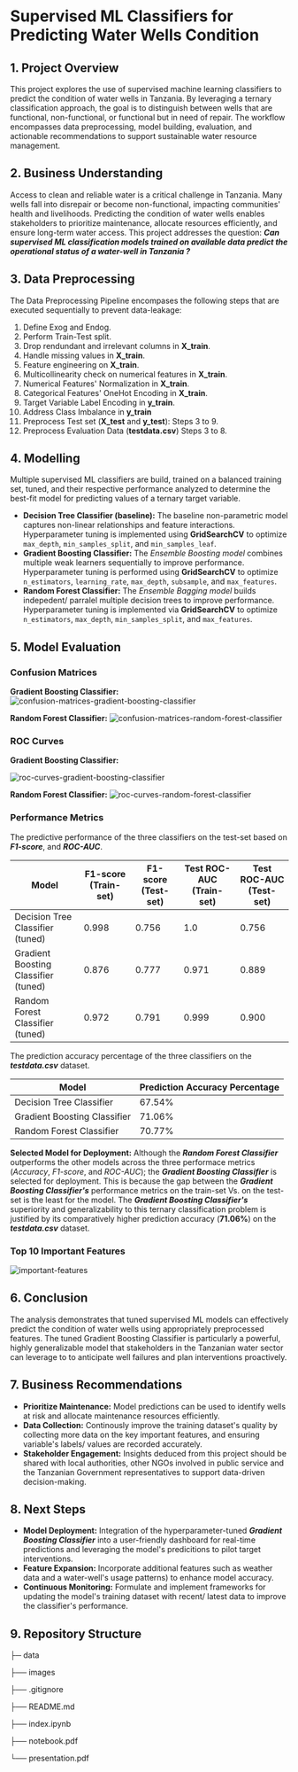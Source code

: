 # Supervised ML Classifiers for Predicting Water Wells Condition

## 1. Project Overview

This project explores the use of supervised machine learning classifiers to predict the condition of water wells in Tanzania. By leveraging a ternary classification approach, the goal is to distinguish between wells that are functional, non-functional, or functional but in need of repair. The workflow encompasses data preprocessing, model building, evaluation, and actionable recommendations to support sustainable water resource management.

## 2. Business Understanding

Access to clean and reliable water is a critical challenge in Tanzania. Many wells fall into disrepair or become non-functional, impacting communities' health and livelihoods. Predicting the condition of water wells enables stakeholders to prioritize maintenance, allocate resources efficiently, and ensure long-term water access. This project addresses the question: **_Can supervised ML classification models trained on available data predict the operational status of a water-well in Tanzania ?_**

## 3. Data Preprocessing

The Data Preprocessing Pipeline encompases the following steps that are executed sequentially to prevent data-leakage:

1. Define Exog and Endog.
2. Perform Train-Test split.
3. Drop rendundant and irrelevant columns in **X_train**.
4. Handle missing values in **X_train**.
5. Feature engineering on **X_train**.
6. Multicollinearity check on numerical features in **X_train**.
7. Numerical Features' Normalization in **X_train**.
8. Categorical Features' OneHot Encoding in **X_train**.
9. Target Variable Label Encoding in **y_train**.
10. Address Class Imbalance in **y_train**
11. Preprocess Test set (**X_test** and **y_test**): Steps 3 to 9.
12. Preprocess Evaluation Data (**testdata.csv**) Steps 3 to 8.


## 4. Modelling

Multiple supervised ML classifiers are build, trained on a balanced training set, tuned, and their respective performance analyzed to determine the best-fit model for predicting values of a ternary target variable.

- **Decision Tree Classifier (baseline):** The baseline non-parametric model captures non-linear relationships and feature interactions. Hyperparameter tuning is implemented using **GridSearchCV** to optimize `max_depth`, `min_samples_split`, and `min_samples_leaf`.
- **Gradient Boosting Classifier:** The _Ensemble Boosting model_ combines multiple weak learners sequentially to improve performance. Hyperparameter tuning is performed using **GridSearchCV** to optimize `n_estimators`, `learning_rate`, `max_depth`, `subsample`, and `max_features`.
- **Random Forest Classifier:** The _Ensemble Bagging model_ builds indepedent/ parralel multiple decision trees to improve performance. Hyperparameter tuning is implemented via **GridSearchCV** to optimize `n_estimators`, `max_depth`, `min_samples_split`, and `max_features`.

## 5. Model Evaluation

### Confusion Matrices

**Gradient Boosting Classifier:**
![confusion-matrices-gradient-boosting-classifier](https://github.com/user-attachments/assets/621c1a9f-d517-4910-b27e-f793b6a87210)

**Random Forest Classifier:**
![confusion-matrices-random-forest-classifier](https://github.com/user-attachments/assets/6a633814-8d70-4ff4-8dbe-1a5944b36732)


### ROC Curves

**Gradient Boosting Classifier:**

![roc-curves-gradient-boosting-classifier](https://github.com/user-attachments/assets/66497f92-1dba-4f92-a25c-cbca5ef3c895)

**Random Forest Classifier:**
![roc-curves-random-forest-classifier](https://github.com/user-attachments/assets/024d9ea8-8291-4d4a-87a0-81178420b471)


### Performance Metrics
The predictive performance of the three classifiers on the test-set based on **_F1-score_**, and **_ROC-AUC_**.

| Model | F1-score (Train-set) | F1-score (Test-set) | Test ROC-AUC (Train-set) | Test ROC-AUC (Test-set) |
|---------|---------------|--------------|--------------|--------------|
| Decision Tree Classifier (tuned) | 0.998 | 0.756 | 1.0 | 0.756 |
| Gradient Boosting Classifier (tuned) | 0.876 | 0.777 | 0.971 | 0.889 |
| Random Forest Classifier (tuned) | 0.972 | 0.791 | 0.999 | 0.900 |

The prediction accuracy percentage of the three classifiers on the **_testdata.csv_** dataset.

| Model | Prediction Accuracy Percentage |
|---------|-----------------------|
| Decision Tree Classifier | 67.54% |
| Gradient Boosting Classifier | 71.06% |
| Random Forest Classifier | 70.77% |

**Selected Model for Deployment:** Although the **_Random Forest Classifier_** outperforms the other models across the three performace metrics (_Accuracy_, _F1-score_, and _ROC-AUC_); the **_Gradient Boosting Classifier_** is selected for deployment. This is because the gap between the **_Gradient Boosting Classifier's_** performance metrics on the train-set Vs. on the test-set is the least for the model. The **_Gradient Boosting Classifier's_** superiority and generalizability to this ternary classification problem is justified by its comparatively higher prediction accuracy (**71.06%**) on the **_testdata.csv_** dataset. 


### Top 10 Important Features

![important-features](https://github.com/user-attachments/assets/6c4c9000-b26e-4754-abe8-39b1512dc18f)


## 6. Conclusion

The analysis demonstrates that tuned supervised ML models can effectively predict the condition of water wells using appropriately preprocessed features. The tuned Gradient Boosting Classifier is particularly a powerful, highly generalizable model that stakeholders in the Tanzanian water sector can leverage to to anticipate well failures and plan interventions proactively. 

## 7. Business Recommendations

- **Prioritize Maintenance:** Model predictions can be used to identify wells at risk and allocate maintenance resources efficiently.
- **Data Collection:** Continously improve the training dataset's quality by collecting more data on the key important features, and ensuring variable's labels/ values are recorded accurately.
- **Stakeholder Engagement:** Insights deduced from this project should be shared with local authorities, other NGOs involved in public service and the Tanzanian Government representatives to support data-driven decision-making.

## 8. Next Steps

- **Model Deployment:** Integration of the hyperparameter-tuned **_Gradient Boosting Classifier_** into a user-friendly dashboard for real-time predictions and leveraging the model's predicitions to pilot target interventions.
- **Feature Expansion:** Incorporate additional features such as weather data and a water-well's usage patterns) to enhance model accuracy.
- **Continuous Monitoring:** Formulate and implement frameworks for updating the model's training dataset with recent/ latest data to improve the classifier's performance.


## 9. Repository Structure


├─ data

├── images

├── .gitignore

├── README.md

├── index.ipynb

├── notebook.pdf

└── presentation.pdf


